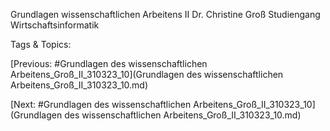 Grundlagen 
wissenschaftlichen 
Arbeitens II
Dr. Christine Groß
Studiengang Wirtschaftsinformatik

   Tags & Topics:
   

[Previous: #Grundlagen des wissenschaftlichen Arbeitens_Groß_II_310323_10](Grundlagen des wissenschaftlichen Arbeitens_Groß_II_310323_10.md)

[Next: #Grundlagen des wissenschaftlichen Arbeitens_Groß_II_310323_10](Grundlagen des wissenschaftlichen Arbeitens_Groß_II_310323_10.md)